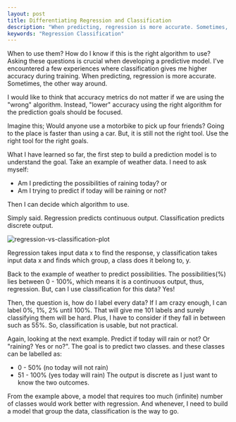 ```yaml
---
layout: post
title: Differentiating Regression and Classification
description: "When predicting, regression is more accurate. Sometimes, the other way around"
keywords: "Regression Classification"
---
```


When to use them? How do I know if this is the right algorithm to use? Asking these questions is crucial when developing a predictive model. I've encountered a few experiences where classification gives me higher accuracy during training. When predicting, regression is more accurate. Sometimes, the other way around.

I would like to think that accuracy metrics do not matter if we are using the "wrong" algorithm. Instead, "lower" accuracy using the right algorithm for the prediction goals should be focused.

Imagine this; Would anyone use a motorbike to pick up four friends? Going to the place is faster than using a car. But, it is still not the right tool. Use the right tool for the right goals.

What I have learned so far, the first step to build a prediction model is to understand the goal. Take an example of weather data. I need to ask myself:
- Am I predicting the possibilities of raining today? or
- Am I trying to predict if today will be raining or not?

Then I can decide which algorithm to use.

Simply said. Regression predicts continuous output. Classification predicts discrete output.

![regression-vs-classification-plot](https://res.cloudinary.com/practicaldev/image/fetch/s--c4Lfzdwy--/c_limit%2Cf_auto%2Cfl_progressive%2Cq_auto%2Cw_880/https://thepracticaldev.s3.amazonaws.com/i/mjshszqx4fj22hs12vfn.png)

Regression takes input data x to find the response, y classification takes input data x and finds which group, a class does it belong to, y.

Back to the example of weather to predict possibilities. The possibilities(%) lies between 0 - 100%, which means it is a continuous output, thus, regression. But, can I use classification for this data? Yes!

Then, the question is, how do I label every data?  If I am crazy enough, I can label 0%, 1%, 2% until 100%. That will give me 101 labels and surely classifying them will be hard. Plus, I have to consider if they fall in between such as 55%. So, classification is usable, but not practical.

Again, looking at the next example. Predict if today will rain or not? Or "raining? Yes or no?". The goal is to predict two classes. and these classes can be labelled as:
- 0 - 50% (no today will not rain)
- 51 - 100% (yes today will rain) 
The output is discrete as I just want to know the two outcomes. 

From the example above, a model that requires too much (infinite) number of classes would work better with regression. And whenever, I need to build a model that group the data, classification is the way to go.
